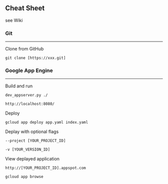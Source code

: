 ## Cheat Sheet
see Wiki


### Git
---
Clone from GitHub
```
git clone [https://xxx.git]
```

### Google App Engine
---
Build and run
```
dev_appserver.py ./
```
```
http://localhost:8080/
```

Deploy
```
gcloud app deploy app.yaml index.yaml
```

Deplay with optional flags
```
--project [YOUR_PROJECT_ID]
```
```
-v [YOUR_VERSION_ID]
```

View deplayed application
```
http://[YOUR_PROJECT_ID].appspot.com
```
```
gcloud app browse
```
